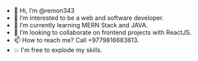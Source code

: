 - 👋 Hi, I’m @remon343
- 👀 I’m interested to be a web and software developer.
- 🌱 I’m currently learning MERN Stack and JAVA.
- 💞️ I’m looking to collaborate on frontend projects with ReactJS.
- 📫 How to reach me? Call +9779816683613.
- 💥 I'm free to explode my skills. 

<!---
remon343/remon343 is a ✨ special ✨ repository because its `README.md` (this file) appears on your GitHub profile.
You can click the Preview link to take a look at your changes.
--->
